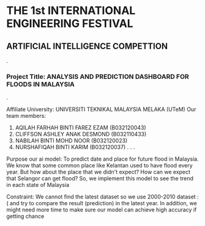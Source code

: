 # THE 1st INTERNATIONAL ENGINEERING FESTIVAL
## ARTIFICIAL INTELLIGENCE COMPETTION
.
### Project Title: ANALYSIS AND PREDICTION DASHBOARD FOR FLOODS IN MALAYSIA
.

Affiliate University: UNIVERSITI TEKNIKAL MALAYSIA MELAKA (UTeM) 
Our team members:
1. AQILAH FARHAH BINTI FAREZ EZAM (B032120043)
2. CLIFFSON ASHLEY ANAK DESMOND (B032110433)
3. NABILAH BINTI MOHD NOOR (B032120023)
4. NURSHAFIQAH BINTI KARIM (B032120037)
.
.
.



Purpose our ai model: To predict date and place for future flood in Malaysia. We know that some common place like Kelantan used to have flood every year. But how about the place that we didn't expect? How can we expect that Selangor can get flood? So, we implement this model to see the trend in each state of Malaysia

Constraint: We cannot find the latest dataset so we use 2000-2010 dataset :( and try to compare the result (prediction) in the latest year. In addition, we might need more time to make sure our model can achieve high accuracy if getting chance
